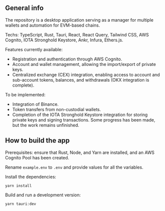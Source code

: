 ## General info

The repository is a desktop application serving as a manager for multiple wallets and automation for EVM-based chains.

Techs: TypeScript, Rust, Tauri, React, React Query, Tailwind CSS, AWS Cognito, IOTA Stronghold Keystore, Ankr, Infura, Ethers.js.

Features currently available:

- Registration and authentication through AWS Cognito.
- Account and wallet management, allowing the import/export of private keys.
- Centralized exchange (CEX) integration, enabling access to account and sub-account tokens, balances, and withdrawals (OKX integration is complete).

To be implemented:

- Integration of Binance.
- Token transfers from non-custodial wallets.
- Completion of the IOTA Stronghold Keystore integration for storing private keys and signing transactions. Some progress has been made, but the work remains unfinished.

## How to build the app

Prerequisites: ensure that Rust, Node, and Yarn are installed, and an AWS Cognito Pool has been created.

Rename `example.env` to `.env` and provide values for all the variables.

Install the dependencies:

`yarn install`

Build and run a development version:

`yarn tauri:dev`
